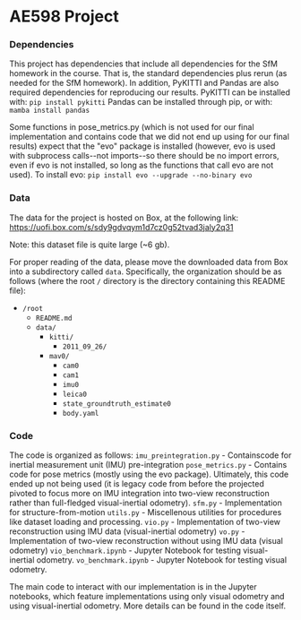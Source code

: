 # AE598 Project

### Dependencies
This project has dependencies that include all dependencies for the SfM homework in the course. That is, the standard dependencies plus rerun (as needed for the SfM homework).
In addition, PyKITTI and Pandas are also required dependencies for reproducing our results.
PyKITTI can be installed with:
``
pip install pykitti
``
Pandas can be installed through pip, or with:
``
mamba install pandas
``

Some functions in pose_metrics.py (which is not used for our final implementation and contains code that we did not end up using for our final results) expect that the "evo" package is installed (however, evo is used with subprocess calls--not imports--so there should be no import errors, even if evo is not installed, so long as the functions that call evo are not used).
To install evo:
``
pip install evo --upgrade --no-binary evo
``

### Data
The data for the project is hosted on Box, at the following link:
https://uofi.box.com/s/sdy9gdvqym1d7cz0g52tvad3jaly2q31

Note: this dataset file is quite large (~6 gb).

For proper reading of the data, please move the downloaded data from Box into a subdirectory called ``data``.
Specifically, the organization should be as follows (where the root ``/`` directory is the directory containing this README file):

- ``/root``
    - ``README.md``
    - ``data/``
        - ``kitti/``
            - ``2011_09_26/`` 
        - ``mav0/``
            - ``cam0``
            - ``cam1``
            - ``imu0``
            - ``leica0``
            - ``state_groundtruth_estimate0``
            - ``body.yaml``

### Code
The code is organized as follows:
``imu_preintegration.py``
    - Containscode for inertial measurement unit (IMU) pre-integration
``pose_metrics.py``
    - Contains code for pose metrics (mostly using the evo package). Ultimately, this code ended up not being used (it is legacy code from before the projected pivoted to focus more on IMU integration into two-view reconstruction rather than full-fledged visual-inertial odometry).
``sfm.py``
    - Implementation for structure-from-motion
``utils.py``
    - Miscellenous utilities for procedures like dataset loading and processing.
``vio.py``
    - Implementation of two-view reconstruction using IMU data (visual-inertial odometry)
``vo.py``
    - Implementation of two-view reconstruction without using IMU data (visual odometry)
``vio_benchmark.ipynb``
    - Jupyter Notebook for testing visual-inertial odometry.
``vo_benchmark.ipynb``
    - Jupyter Notebook for testing visual odometry.

The main code to interact with our implementation is in the Jupyter notebooks, which feature implementations using only visual odometry and using visual-inertial odometry.
More details can be found in the code itself.